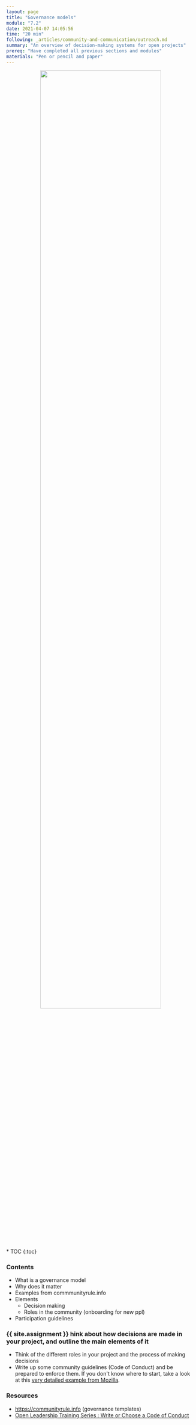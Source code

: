 ```yaml
---
layout: page
title: "Governance models"
module: "7.2"
date: 2021-04-07 14:05:56
time: "20 min"
following: _articles/community-and-communication/outreach.md
summary: "An overview of decision-making systems for open projects"
prereq: "Have completed all previous sections and modules"
materials: "Pen or pencil and paper"
---
```

<p align="center">
<img src="https://raw.githubusercontent.com/ohwmakers/OHM-curriculum/gh-pages/img/work_in_progress_banner.svg" width="80%"/>
</p>
* TOC
{:toc}

### Contents
- What is a governance model 
- Why does it matter
- Examples from commmunityrule.info
- Elements
    - Decision making
    - Roles in the community (onboarding for new ppl)
- Participation guidelines


### {{ site.assignment }} hink about how decisions are made in your project, and outline the main elements of it
- Think of the different roles in your project and the process of making decisions
- Write up some community guidelines (Code of Conduct) and be prepared to enforce them. If you don't know where to start, take a look at this [very detailed example from Mozilla](https://www.mozilla.org/en-US/about/governance/policies/participation/).

### Resources
- https://communityrule.info (governance templates)
- [Open Leadership Training Series : Write or Choose a Code of Conduct](https://mozilla.github.io/open-leadership-training-series/articles/building-communities-of-contributors/write-a-code-of-conduct/)
